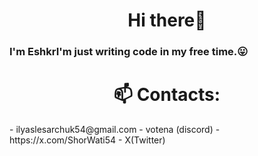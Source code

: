 <h1 align="center"> Hi there👋 </h1>
 <h3> I'm EshkrI'm just writing code in my free time.😛</h3>

<h1 align="center">📫 Contacts:</h1>
 - ilyaslesarchuk54@gmail.com 
 - votena (discord)
 - https://x.com/ShorWati54 - X(Twitter)
